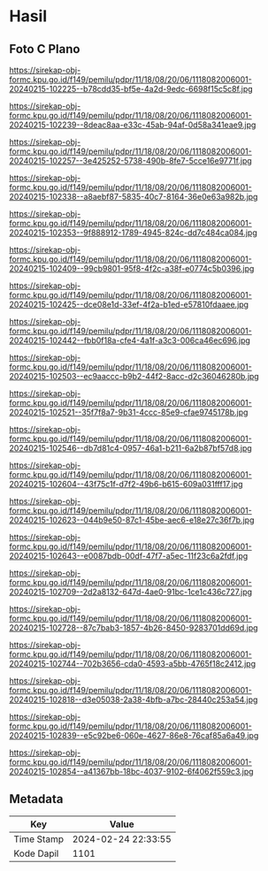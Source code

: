 # Hasil

## Foto C Plano

https://sirekap-obj-formc.kpu.go.id/f149/pemilu/pdpr/11/18/08/20/06/1118082006001-20240215-102225--b78cdd35-bf5e-4a2d-9edc-6698f15c5c8f.jpg

https://sirekap-obj-formc.kpu.go.id/f149/pemilu/pdpr/11/18/08/20/06/1118082006001-20240215-102239--8deac8aa-e33c-45ab-94af-0d58a341eae9.jpg

https://sirekap-obj-formc.kpu.go.id/f149/pemilu/pdpr/11/18/08/20/06/1118082006001-20240215-102257--3e425252-5738-490b-8fe7-5cce16e9771f.jpg

https://sirekap-obj-formc.kpu.go.id/f149/pemilu/pdpr/11/18/08/20/06/1118082006001-20240215-102338--a8aebf87-5835-40c7-8164-36e0e63a982b.jpg

https://sirekap-obj-formc.kpu.go.id/f149/pemilu/pdpr/11/18/08/20/06/1118082006001-20240215-102353--9f888912-1789-4945-824c-dd7c484ca084.jpg

https://sirekap-obj-formc.kpu.go.id/f149/pemilu/pdpr/11/18/08/20/06/1118082006001-20240215-102409--99cb9801-95f8-4f2c-a38f-e0774c5b0396.jpg

https://sirekap-obj-formc.kpu.go.id/f149/pemilu/pdpr/11/18/08/20/06/1118082006001-20240215-102425--dce08e1d-33ef-4f2a-b1ed-e57810fdaaee.jpg

https://sirekap-obj-formc.kpu.go.id/f149/pemilu/pdpr/11/18/08/20/06/1118082006001-20240215-102442--fbb0f18a-cfe4-4a1f-a3c3-006ca46ec696.jpg

https://sirekap-obj-formc.kpu.go.id/f149/pemilu/pdpr/11/18/08/20/06/1118082006001-20240215-102503--ec9aaccc-b9b2-44f2-8acc-d2c36046280b.jpg

https://sirekap-obj-formc.kpu.go.id/f149/pemilu/pdpr/11/18/08/20/06/1118082006001-20240215-102521--35f7f8a7-9b31-4ccc-85e9-cfae9745178b.jpg

https://sirekap-obj-formc.kpu.go.id/f149/pemilu/pdpr/11/18/08/20/06/1118082006001-20240215-102546--db7d81c4-0957-46a1-b211-6a2b87bf57d8.jpg

https://sirekap-obj-formc.kpu.go.id/f149/pemilu/pdpr/11/18/08/20/06/1118082006001-20240215-102604--43f75c1f-d7f2-49b6-b615-609a031fff17.jpg

https://sirekap-obj-formc.kpu.go.id/f149/pemilu/pdpr/11/18/08/20/06/1118082006001-20240215-102623--044b9e50-87c1-45be-aec6-e18e27c36f7b.jpg

https://sirekap-obj-formc.kpu.go.id/f149/pemilu/pdpr/11/18/08/20/06/1118082006001-20240215-102643--e0087bdb-00df-47f7-a5ec-11f23c6a2fdf.jpg

https://sirekap-obj-formc.kpu.go.id/f149/pemilu/pdpr/11/18/08/20/06/1118082006001-20240215-102709--2d2a8132-647d-4ae0-91bc-1ce1c436c727.jpg

https://sirekap-obj-formc.kpu.go.id/f149/pemilu/pdpr/11/18/08/20/06/1118082006001-20240215-102728--87c7bab3-1857-4b26-8450-9283701dd69d.jpg

https://sirekap-obj-formc.kpu.go.id/f149/pemilu/pdpr/11/18/08/20/06/1118082006001-20240215-102744--702b3656-cda0-4593-a5bb-4765f18c2412.jpg

https://sirekap-obj-formc.kpu.go.id/f149/pemilu/pdpr/11/18/08/20/06/1118082006001-20240215-102818--d3e05038-2a38-4bfb-a7bc-28440c253a54.jpg

https://sirekap-obj-formc.kpu.go.id/f149/pemilu/pdpr/11/18/08/20/06/1118082006001-20240215-102839--e5c92be6-060e-4627-86e8-76caf85a6a49.jpg

https://sirekap-obj-formc.kpu.go.id/f149/pemilu/pdpr/11/18/08/20/06/1118082006001-20240215-102854--a41367bb-18bc-4037-9102-6f4062f559c3.jpg


## Metadata

| Key        | Value               |
| ---------- | ------------------- |
| Time Stamp | 2024-02-24 22:33:55 |
| Kode Dapil | 1101                |



